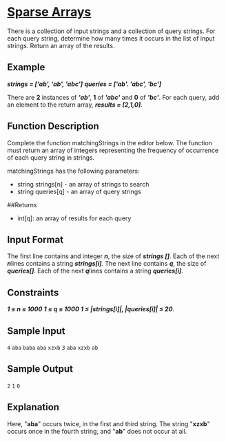 # [Sparse Arrays](https://www.hackerrank.com/challenges/sparse-arrays/problem)

There is a collection of input strings and a collection of query strings. For each query string, determine how many times it occurs in the list of input strings. Return an array of the results.

## Example

***strings = ['ab', 'ab', 'abc']***
***queries = ['ab'. 'abc', 'bc']***

There are **2** instances of ***'ab'***, **1** of ***'abc'*** and **0** of ***'bc'***. For each query, add an element to the return array, ***results = [2,1,0]***.

## Function Description

Complete the function matchingStrings in the editor below. The function must return an array of integers representing the frequency of occurrence of each query string in strings.

matchingStrings has the following parameters:

- string strings[n] - an array of strings to search
- string queries[q] - an array of query strings

##Returns

- int[q]: an array of results for each query

## Input Format

The first line contains and integer ***n***, the size of ***strings []***.
Each of the next ***n***lines contains a string ***strings[i]***.
The next line contains ***q***, the size of ***queries[]***.
Each of the next ***q***lines contains a string ***queries[i]***.

## Constraints

***1 ≤ n ≤ 1000***
***1 ≤ q ≤ 1000***
***1 ≤ |strings[i]|, |queries[i]| ≤ 20***.

## Sample Input

`4`
`aba`
`baba`
`aba`
`xzxb`
`3`
`aba`
`xzxb`
`ab`

## Sample Output

`2`
`1`
`0`

## Explanation

Here, "**aba**" occurs twice, in the first and third string. The string "**xzxb**" occurs once in the fourth string, and "**ab**" does not occur at all.
